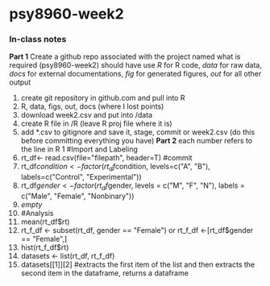 # psy8960-week2

### In-class notes 

**Part 1**
Create a github repo associated with the project named what is required (psy8960-week2)
should have use *R* for R code, *data* for raw data, *docs* for external documentations, *fig* for generated figures, *out* for all other output 
1. create git repository in github.com and pull into R
2. R, data, figs, out, docs (where I lost points)
3. download week2.csv and put into /data
4. create R file in /R (leave R proj file where it is)
5. add *.csv to gitignore and save it, stage, commit or week2.csv (do this before committing everything you have)
**Part 2**
each number refers to the line in R
1 #Import and Labeling
2. rt_df<- read.csv(file="filepath", header=T) #commit
3. rt_df$condition <- factor(rt_df$condition, levels=c("A", "B"), labels=c("Control", "Experimental"))
4. rt_df$gender <- factor(rt_df$gender, levels = c("M", "F", "N"), labels = c("Male", "Female", "Nonbinary"))
5. *empty*
6. #Analysis
7. mean(rt_df$rt)
8. rt_f_df <- subset(rt_df, gender == "Female") or rt_f_df <-[rt_df$gender == "Female",]
9. hist(rt_f_df$rt)
10. datasets <- list(rt_df, rt_f_df)
11. datasets[[1]][2] #extracts the first item of the list and then extracts the second item in the dataframe, returns a dataframe
